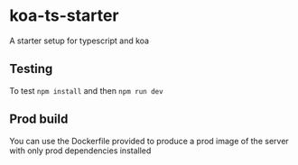 # koa-ts-starter
A starter setup for typescript and koa

## Testing
To test `npm install` and then `npm run dev`

## Prod build
You can use the Dockerfile provided to produce a prod image of the server with only prod dependencies installed
